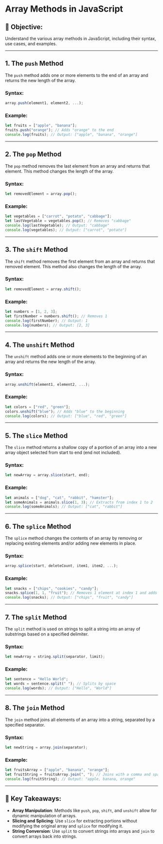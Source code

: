 # Array Methods in JavaScript

## 🎯 Objective:
Understand the various array methods in JavaScript, including their syntax, use cases, and examples.

---

## **1. The `push` Method**
The `push` method adds one or more elements to the end of an array and returns the new length of the array.

### Syntax:
```javascript
array.push(element1, element2, ...);
```

### Example:
```javascript
let fruits = ["apple", "banana"];
fruits.push("orange"); // Adds "orange" to the end
console.log(fruits); // Output: ["apple", "banana", "orange"]
```

---

## **2. The `pop` Method**
The `pop` method removes the last element from an array and returns that element. This method changes the length of the array.

### Syntax:
```javascript
let removedElement = array.pop();
```

### Example:
```javascript
let vegetables = ["carrot", "potato", "cabbage"];
let lastVegetable = vegetables.pop(); // Removes "cabbage"
console.log(lastVegetable); // Output: "cabbage"
console.log(vegetables); // Output: ["carrot", "potato"]
```

---

## **3. The `shift` Method**
The `shift` method removes the first element from an array and returns that removed element. This method also changes the length of the array.

### Syntax:
```javascript
let removedElement = array.shift();
```

### Example:
```javascript
let numbers = [1, 2, 3];
let firstNumber = numbers.shift(); // Removes 1
console.log(firstNumber); // Output: 1
console.log(numbers); // Output: [2, 3]
```

---

## **4. The `unshift` Method**
The `unshift` method adds one or more elements to the beginning of an array and returns the new length of the array.

### Syntax:
```javascript
array.unshift(element1, element2, ...);
```

### Example:
```javascript
let colors = ["red", "green"];
colors.unshift("blue"); // Adds "blue" to the beginning
console.log(colors); // Output: ["blue", "red", "green"]
```

---

## **5. The `slice` Method**
The `slice` method returns a shallow copy of a portion of an array into a new array object selected from start to end (end not included).

### Syntax:
```javascript
let newArray = array.slice(start, end);
```

### Example:
```javascript
let animals = ["dog", "cat", "rabbit", "hamster"];
let someAnimals = animals.slice(1, 3); // Extracts from index 1 to 2
console.log(someAnimals); // Output: ["cat", "rabbit"]
```

---

## **6. The `splice` Method**
The `splice` method changes the contents of an array by removing or replacing existing elements and/or adding new elements in place.

### Syntax:
```javascript
array.splice(start, deleteCount, item1, item2, ...);
```

### Example:
```javascript
let snacks = ["chips", "cookies", "candy"];
snacks.splice(1, 1, "fruit"); // Removes 1 element at index 1 and adds "fruit"
console.log(snacks); // Output: ["chips", "fruit", "candy"]
```

---

## **7. The `split` Method**
The `split` method is used on strings to split a string into an array of substrings based on a specified delimiter.

### Syntax:
```javascript
let newArray = string.split(separator, limit);
```

### Example:
```javascript
let sentence = "Hello World";
let words = sentence.split(" "); // Splits by space
console.log(words); // Output: ["Hello", "World"]
```

---

## **8. The `join` Method**
The `join` method joins all elements of an array into a string, separated by a specified separator.

### Syntax:
```javascript
let newString = array.join(separator);
```

### Example:
```javascript
let fruitsArray = ["apple", "banana", "orange"];
let fruitString = fruitsArray.join(", "); // Joins with a comma and space
console.log(fruitString); // Output: "apple, banana, orange"
```

---

## 🌟 Key Takeaways:
- **Array Manipulation**: Methods like `push`, `pop`, `shift`, and `unshift` allow for dynamic manipulation of arrays.
- **Slicing and Splicing**: Use `slice` for extracting portions without modifying the original array and `splice` for modifying it.
- **String Conversion**: Use `split` to convert strings into arrays and `join` to convert arrays back into strings.

